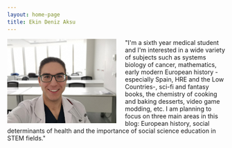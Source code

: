 ```yaml
---
layout: home-page
title: Ekin Deniz Aksu
---
```


<p><img src="https://raw.githubusercontent.com/ekinda/ekinda.github.io/master/foto.jpg" alt="A photo of me" title="That's me!" style="float:left; margin-right: 20px; width:50%; height:50%;">

"I'm a sixth year medical student and I'm interested in a wide variety of subjects such as systems biology of cancer, mathematics, early modern European history -especially Spain, HRE and the Low Countries-, sci-fi and fantasy books, the chemistry of cooking and baking desserts, video game modding, etc. I am planning to focus on three main areas in this blog: European history, social determinants of health and the importance of social science education in STEM fields." </p>
